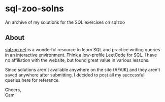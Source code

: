 # sql-zoo-solns
An archive of my solutions for the SQL exercises on sqlzoo

## About
[sqlzoo.net](https://sqlzoo.net) is a wonderful resource to learn SQL and practice writing queries in an interactive environment. Think a low-profile LeetCode for SQL. I have no affiliation with the website, but found great value in various lessons.

Since solutions aren't available anywhere on the site (AFAIK) and they aren't saved anywhere after submitting, I decided to post all my successful queries here for reference.

Cheers,<br>
Cam
